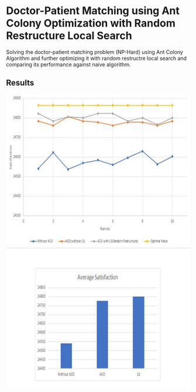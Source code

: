 # Doctor-Patient Matching using Ant Colony Optimization with Random Restructure Local Search

Solving the doctor-patient matching problem (NP-Hard) using Ant Colony Algorithm and further optimizing it with random restructre local search and comparing its performance against naive algorithm.

## Results

<img src="https://github.com/spectre900/Doctor-Patient-Matching-using-ACO-with-Local-Search/blob/main/plot.png" height="800" width="600">
